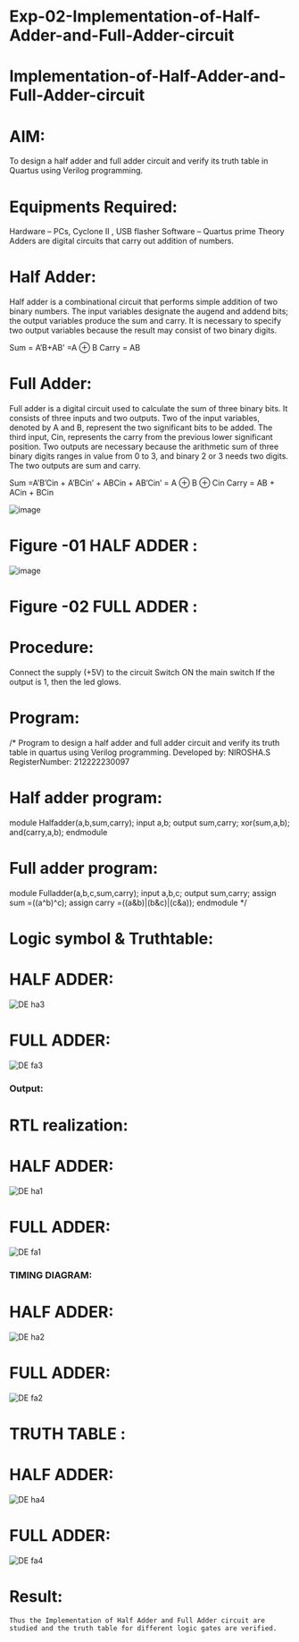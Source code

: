 # Exp-02-Implementation-of-Half-Adder-and-Full-Adder-circuit

# Implementation-of-Half-Adder-and-Full-Adder-circuit

# AIM:
To design a half adder and full adder circuit and verify its truth table in Quartus using Verilog programming.

# Equipments Required:

Hardware – PCs, Cyclone II , USB flasher
Software – Quartus prime
Theory
Adders are digital circuits that carry out addition of numbers.

# Half Adder:

Half adder is a combinational circuit that performs simple addition of two binary numbers. The input variables designate the augend and addend bits; the output variables produce the sum and carry. It is necessary to specify two output variables because the result may consist of two binary digits.

Sum = A’B+AB’ =A ⊕ B Carry = AB

# Full Adder:
Full adder is a digital circuit used to calculate the sum of three binary bits. It consists of three inputs and two outputs. Two of the input variables, denoted by A and B, represent the two significant bits to be added. The third input, Cin, represents the carry from the previous lower significant position. Two outputs are necessary because the arithmetic sum of three binary digits ranges in value from 0 to 3, and binary 2 or 3 needs two digits. The two outputs are sum and carry.

Sum =A’B’Cin + A’BCin’ + ABCin + AB’Cin’ = A ⊕ B ⊕ Cin Carry = AB + ACin + BCin

 ![image](https://user-images.githubusercontent.com/36288975/163552156-a13e5a56-c638-4110-97d9-8896907c8d25.png)

# Figure -01 HALF ADDER :


![image](https://user-images.githubusercontent.com/36288975/163552057-b3547877-6d07-45b4-b7e0-bcfebfad9e1d.png)

# Figure -02 FULL ADDER :

# Procedure:

Connect the supply (+5V) to the circuit
Switch ON the main switch
If the output is 1, then the led glows.

# Program:
/*
Program to design a half adder and full adder circuit and verify its truth table in quartus using Verilog programming.
Developed by: NIROSHA.S 
RegisterNumber: 212222230097

# Half adder program:

module Halfadder(a,b,sum,carry);
input a,b;
output sum,carry;
xor(sum,a,b);
and(carry,a,b);
endmodule

# Full adder program:

module Fulladder(a,b,c,sum,carry);
input a,b,c;
output sum,carry;
assign sum =((a^b)^c);
assign carry =((a&b)|(b&c)|(c&a));
endmodule
*/

# Logic symbol & Truthtable:

# HALF ADDER:

![DE ha3](https://user-images.githubusercontent.com/121418437/230565259-90ee0d0d-dbb0-4d10-b982-6d61042e3086.png)

# FULL ADDER:
![DE fa3](https://user-images.githubusercontent.com/121418437/230565306-79b848e8-f3f1-4398-b19f-ddd1b17cc2e2.png)

### Output:

# RTL realization:

# HALF ADDER:

![DE ha1](https://user-images.githubusercontent.com/121418437/230565692-104e435c-708a-4ff2-8206-1e0f6e786abd.PNG)

# FULL ADDER:

![DE fa1](https://user-images.githubusercontent.com/121418437/230565760-64fc6fc2-cd06-46c3-8047-43ce06d6b2ff.PNG)

### TIMING DIAGRAM:

# HALF ADDER:

![DE ha2](https://user-images.githubusercontent.com/121418437/230566053-33fc1d86-40bb-4126-b46e-130cb202ee71.PNG)

# FULL ADDER:

![DE fa2](https://user-images.githubusercontent.com/121418437/230566083-7b89435c-b839-4e55-9398-860090ef6250.PNG)

# TRUTH TABLE :

# HALF ADDER:

![DE ha4](https://user-images.githubusercontent.com/121418437/230566184-c05edc5c-028d-4410-a22d-32b32353f8dc.png)

# FULL ADDER:

![DE fa4](https://user-images.githubusercontent.com/121418437/230566220-8f1ae3db-5937-4e0b-9110-8b7824a8e924.png)

# Result:
    Thus the Implementation of Half Adder and Full Adder circuit are studied and the truth table for different logic gates are verified.
